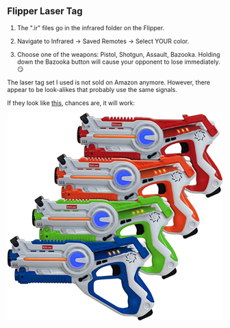 ## Flipper Laser Tag

1) The ".ir" files go in the infrared folder on the Flipper.

2) Navigate to Infrared -> Saved Remotes -> Select YOUR color.

3) Choose one of the weapons: Pistol, Shotgun, Assault, Bazooka. Holding down the Bazooka button will cause your opponent to lose immediately. 😏

The laser tag set I used is not sold on Amazon anymore. However, there appear to be look-alikes that probably use the same signals.

If they look like [this](https://amzn.to/3WrO8bt), chances are, it will work:

<img src="laser_tag_set.jpg"/>

